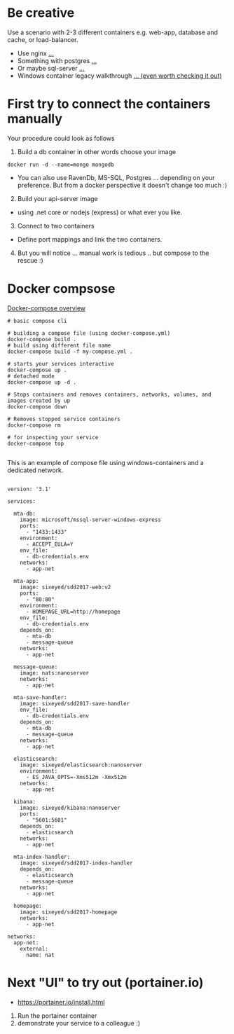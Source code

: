 
# Be creative

Use a scenario with 2-3 different containers e.g. web-app, database and cache, or load-balancer.

- Use nginx [...](http://www.c-sharpcorner.com/article/fun-with-docker-compose-using-net-core-and-nginx/)
- Something with postgres [...](https://github.com/joncloud/dotnet-compose)
- Or maybe sql-server [...](https://docs.docker.com/compose/aspnet-mssql-compose/)
- Windows container legacy walkthrough [... (even worth checking it out)](https://github.com/sixeyed/presentations/tree/master/sdd/sdd-2017)

# First try to connect the containers manually 

Your procedure could look as follows

1. Build a db container in other words choose your image

```docker
docker run -d --name=mongo mongodb
```

  - You can also use RavenDb, MS-SQL, Postgres ... depending on your preference. But from a docker perspective it doesn't change too much :)

2. Build your api-server image

  - using .net core or nodejs (express) or what ever you like.

3. Connect to two containers
  - Define port mappings and link the two containers.

4. But you will notice ... manual work is tedious .. but compose to the rescue :)

# Docker compsose 

[Docker-compose overview](https://docs.docker.com/compose/overview/)

```docker
# basic compose cli

# building a compose file (using docker-compose.yml)
docker-compose build .
# build using different file name
docker-compose build -f my-compose.yml .

# starts your services interactive
docker-compose up .
# detached mode
docker-compose up -d .

# Stops containers and removes containers, networks, volumes, and images created by up
docker-compose down

# Removes stopped service containers
docker-compose rm

# for inspecting your service
docker-compose top


```
This is an example of compose file using windows-containers and a dedicated network.

```docker-compose

version: '3.1'

services:
  
  mta-db:
    image: microsoft/mssql-server-windows-express
    ports:
      - "1433:1433"
    environment: 
      - ACCEPT_EULA=Y
    env_file:
      - db-credentials.env
    networks:
      - app-net

  mta-app:
    image: sixeyed/sdd2017-web:v2
    ports:
      - "80:80"
    environment:
      - HOMEPAGE_URL=http://homepage
    env_file:
      - db-credentials.env
    depends_on:
      - mta-db
      - message-queue
    networks:
      - app-net

  message-queue:
    image: nats:nanoserver
    networks:
      - app-net

  mta-save-handler:
    image: sixeyed/sdd2017-save-handler
    env_file:
      - db-credentials.env
    depends_on:
      - mta-db
      - message-queue
    networks:
      - app-net

  elasticsearch:
    image: sixeyed/elasticsearch:nanoserver
    environment:
      - ES_JAVA_OPTS=-Xms512m -Xmx512m
    networks:
      - app-net

  kibana:
    image: sixeyed/kibana:nanoserver
    ports:
      - "5601:5601"
    depends_on:
      - elasticsearch
    networks:
      - app-net

  mta-index-handler:
    image: sixeyed/sdd2017-index-handler
    depends_on:
      - elasticsearch
      - message-queue
    networks:
      - app-net

  homepage:
    image: sixeyed/sdd2017-homepage
    networks:
      - app-net

networks:
  app-net:
    external:
      name: nat

```

# Next "UI" to try out (portainer.io)

- https://portainer.io/install.html

1. Run the portainer container
2. demonstrate your service to a colleague :)
